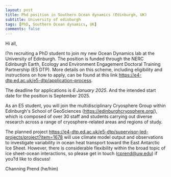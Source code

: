 ```yaml
---
layout: post
title: Phd position in Southern Ocean dynamics (Edinburgh, UK)
subtitle: University of edinburgh
tags: [PhD, Southern Ocean dynamics, UK]
comments: false
---
```

Hi all,



I?m recruiting a PhD student to join my new Ocean Dynamics lab at the
University of Edinburgh. The position is funded through the NERC Edinburgh
Earth, Ecology and Environment Engagement Doctoral Training Partnership (E5
DTP). More details on this scheme, including eligibility and instructions
on how to apply, can be found at this link
<https://e4-dtp.ed.ac.uk/e5-dtp/application-process>.



The deadline for applications is *6 January 2025*. And the intended start
date for the position is September 2025.



As an E5 student, you will join the multidisciplinary Cryosphere Group
within Edinburgh's School of GeoSciences (https://edinburghcryosphere.org/),
which is composed of over 30 staff and students carrying out diverse
research across a range of cryosphere-related areas and regions of study.



The planned project
<https://e4-dtp.ed.ac.uk/e5-dtp/supervisor-led-projects/project?item=1678>
will use climate model output and observations to investigate variability
in ocean heat transport toward the East Antarctic Ice Sheet. However, there
is considerable flexibility within the broad topic of ice sheet-ocean
interactions, so please get in touch (cprend@uw.edu) if you?d like to
discuss!


Channing Prend (he/him)

